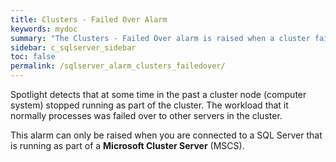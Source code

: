 ```yaml
---
title: ﻿Clusters - Failed Over Alarm
keywords: mydoc
summary: "The Clusters - Failed Over alarm is raised when a cluster fails over."
sidebar: c_sqlserver_sidebar
toc: false
permalink: /sqlserver_alarm_clusters_failedover/
---
```



Spotlight detects that at some time in the past a cluster node (computer system) stopped running as part of the cluster. The workload that it normally processes was failed over to other servers in the cluster.

This alarm can only be raised when you are connected to a SQL Server that is running as part of a **Microsoft  Cluster Server** (MSCS).
